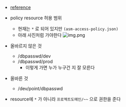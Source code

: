 - [reference](https://github.com/users/ByeongHunKim/projects/4?pane=issue&itemId=55648857)

- policy resource 허용 범위
  - 현재는 `*` 로 되어 있지만 `(asm-access-policy.json)`
  - 아래 사진처럼 가야한다
  ![img.png](asm-access-resource-policy.png)
  
- 올바르지 않은 것
  - /dbpasswd/dev
  - /dbpasswd/prod
    - 이렇게 가면 누가 누구건 지 잘 모른다
- 올바른 것
  - /dev/point/dbpasswd

- resource에 `*` 가 아니라 `프로젝트도메인/~~` 으로 권한을 준다